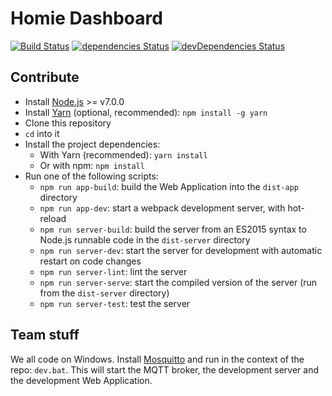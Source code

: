 Homie Dashboard
===============

[![Build Status](https://travis-ci.org/INTECH-RGBH/homie-dashboard.svg?branch=master)](https://travis-ci.org/INTECH-RGBH/homie-dashboard) [![dependencies Status](https://david-dm.org/INTECH-RGBH/homie-dashboard/status.svg)](https://david-dm.org/INTECH-RGBH/homie-dashboard) [![devDependencies Status](https://david-dm.org/INTECH-RGBH/homie-dashboard/dev-status.svg)](https://david-dm.org/INTECH-RGBH/homie-dashboard?type=dev)

## Contribute

* Install [Node.js](https://nodejs.org/en/) >= v7.0.0
* Install [Yarn](https://yarnpkg.com/) (optional, recommended): `npm install -g yarn`
* Clone this repository
* `cd` into it
* Install the project dependencies:
  * With Yarn (recommended): `yarn install`
  * Or with npm: `npm install`
* Run one of the following scripts:
  * `npm run app-build`: build the Web Application into the `dist-app` directory
  * `npm run app-dev`: start a webpack development server, with hot-reload
  * `npm run server-build`: build the server from an ES2015 syntax to Node.js runnable code in the `dist-server` directory
  * `npm run server-dev`: start the server for development with automatic restart on code changes
  * `npm run server-lint`: lint the server
  * `npm run server-serve`: start the compiled version of the server (run from the `dist-server` directory)
  * `npm run server-test`: test the server

## Team stuff

We all code on Windows. Install [Mosquitto](https://mosquitto.org/download/) and run in the context of the repo: `dev.bat`. This will start the MQTT broker, the development server and the development Web Application.
